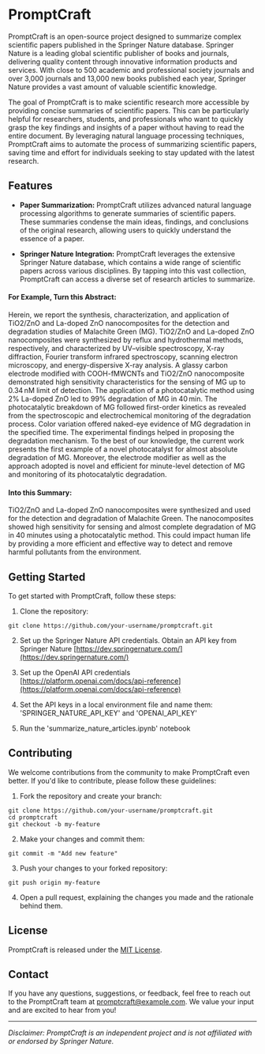 # PromptCraft

PromptCraft is an open-source project designed to summarize complex scientific papers published in the Springer Nature database. Springer Nature is a leading global scientific publisher of books and journals, delivering quality content through innovative information products and services. With close to 500 academic and professional society journals and over 3,000 journals and 13,000 new books published each year, Springer Nature provides a vast amount of valuable scientific knowledge.

The goal of PromptCraft is to make scientific research more accessible by providing concise summaries of scientific papers. This can be particularly helpful for researchers, students, and professionals who want to quickly grasp the key findings and insights of a paper without having to read the entire document. By leveraging natural language processing techniques, PromptCraft aims to automate the process of summarizing scientific papers, saving time and effort for individuals seeking to stay updated with the latest research.

## Features

- **Paper Summarization:** PromptCraft utilizes advanced natural language processing algorithms to generate summaries of scientific papers. These summaries condense the main ideas, findings, and conclusions of the original research, allowing users to quickly understand the essence of a paper.

- **Springer Nature Integration:** PromptCraft leverages the extensive Springer Nature database, which contains a wide range of scientific papers across various disciplines. By tapping into this vast collection, PromptCraft can access a diverse set of research articles to summarize.

#### For Example, Turn this Abstract: 

Herein, we report the synthesis, characterization, and application of TiO2/ZnO and La-doped ZnO nanocomposites for the detection and degradation studies of Malachite Green (MG). TiO2/ZnO and La-doped ZnO nanocomposites were synthesized by reflux and hydrothermal methods, respectively, and characterized by UV–visible spectroscopy, X-ray diffraction, Fourier transform infrared spectroscopy, scanning electron microscopy, and energy-dispersive X-ray analysis. A glassy carbon electrode modified with COOH-fMWCNTs and TiO2/ZnO nanocomposite demonstrated high sensitivity characteristics for the sensing of MG up to 0.34 nM limit of detection. The application of a photocatalytic method using 2% La-doped ZnO led to 99% degradation of MG in 40 min. The photocatalytic breakdown of MG followed first-order kinetics as revealed from the spectroscopic and electrochemical monitoring of the degradation process. Color variation offered naked-eye evidence of MG degradation in the specified time. The experimental findings helped in proposing the degradation mechanism. To the best of our knowledge, the current work presents the first example of a novel photocatalyst for almost absolute degradation of MG. Moreover, the electrode modifier as well as the approach adopted is novel and efficient for minute-level detection of MG and monitoring of its photocatalytic degradation.

#### Into this Summary:

TiO2/ZnO and La-doped ZnO nanocomposites were synthesized and used for the detection and degradation of Malachite Green. The nanocomposites showed high sensitivity for sensing and almost complete degradation of MG in 40 minutes using a photocatalytic method. This could impact human life by providing a more efficient and effective way to detect and remove harmful pollutants from the environment.

## Getting Started

To get started with PromptCraft, follow these steps:

1. Clone the repository:

```shell
git clone https://github.com/your-username/promptcraft.git
```

2. Set up the Springer Nature API credentials. Obtain an API key from Springer Nature [https://dev.springernature.com/](https://dev.springernature.com/)

3. Set up the OpenAI API credentials [https://platform.openai.com/docs/api-reference](https://platform.openai.com/docs/api-reference)

4. Set the API keys in a local environment file and name them: 
'SPRINGER_NATURE_API_KEY' and 'OPENAI_API_KEY'

5. Run the 'summarize_nature_articles.ipynb' notebook

## Contributing

We welcome contributions from the community to make PromptCraft even better. If you'd like to contribute, please follow these guidelines:

1. Fork the repository and create your branch:

```shell
git clone https://github.com/your-username/promptcraft.git
cd promptcraft
git checkout -b my-feature
```

2. Make your changes and commit them:

```shell
git commit -m "Add new feature"
```

3. Push your changes to your forked repository:

```shell
git push origin my-feature
```

4. Open a pull request, explaining the changes you made and the rationale behind them.

## License

PromptCraft is released under the [MIT License](https://opensource.org/licenses/MIT).

## Contact

If you have any questions, suggestions, or feedback, feel free to reach out to the PromptCraft team at promptcraft@example.com. We value your input and are excited to hear from you!

---

*Disclaimer: PromptCraft is an independent project and is not affiliated with or endorsed by Springer Nature.*